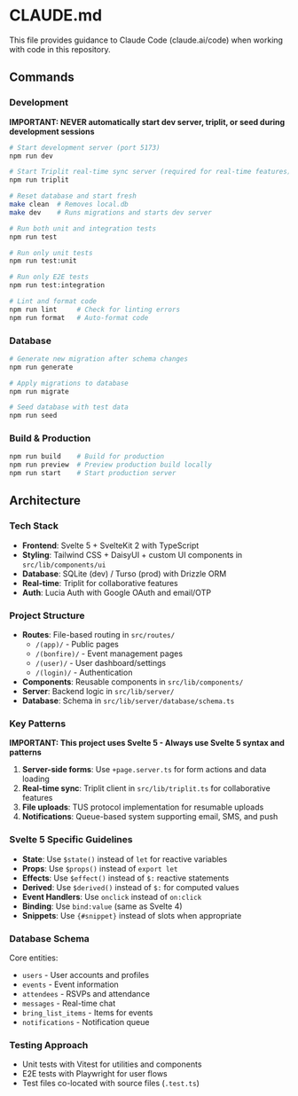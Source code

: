 # CLAUDE.md

This file provides guidance to Claude Code (claude.ai/code) when working with code in this repository.

## Commands

### Development

**IMPORTANT: NEVER automatically start dev server, triplit, or seed during development sessions**

```bash
# Start development server (port 5173)
npm run dev

# Start Triplit real-time sync server (required for real-time features)
npm run triplit

# Reset database and start fresh
make clean  # Removes local.db
make dev    # Runs migrations and starts dev server

# Run both unit and integration tests
npm run test

# Run only unit tests
npm run test:unit

# Run only E2E tests
npm run test:integration

# Lint and format code
npm run lint     # Check for linting errors
npm run format   # Auto-format code
```

### Database

```bash
# Generate new migration after schema changes
npm run generate

# Apply migrations to database
npm run migrate

# Seed database with test data
npm run seed
```

### Build & Production

```bash
npm run build    # Build for production
npm run preview  # Preview production build locally
npm run start    # Start production server
```

## Architecture

### Tech Stack

- **Frontend**: Svelte 5 + SvelteKit 2 with TypeScript
- **Styling**: Tailwind CSS + DaisyUI + custom UI components in `src/lib/components/ui`
- **Database**: SQLite (dev) / Turso (prod) with Drizzle ORM
- **Real-time**: Triplit for collaborative features
- **Auth**: Lucia Auth with Google OAuth and email/OTP

### Project Structure

- **Routes**: File-based routing in `src/routes/`
  - `/(app)/` - Public pages
  - `/(bonfire)/` - Event management pages
  - `/(user)/` - User dashboard/settings
  - `/(login)/` - Authentication
- **Components**: Reusable components in `src/lib/components/`
- **Server**: Backend logic in `src/lib/server/`
- **Database**: Schema in `src/lib/server/database/schema.ts`

### Key Patterns

**IMPORTANT: This project uses Svelte 5 - Always use Svelte 5 syntax and patterns**

1. **Server-side forms**: Use `+page.server.ts` for form actions and data loading
2. **Real-time sync**: Triplit client in `src/lib/triplit.ts` for collaborative features
3. **File uploads**: TUS protocol implementation for resumable uploads
4. **Notifications**: Queue-based system supporting email, SMS, and push

### Svelte 5 Specific Guidelines

- **State**: Use `$state()` instead of `let` for reactive variables
- **Props**: Use `$props()` instead of `export let`
- **Effects**: Use `$effect()` instead of `$:` reactive statements
- **Derived**: Use `$derived()` instead of `$:` for computed values
- **Event Handlers**: Use `onclick` instead of `on:click`
- **Binding**: Use `bind:value` (same as Svelte 4)
- **Snippets**: Use `{#snippet}` instead of slots when appropriate

### Database Schema

Core entities:

- `users` - User accounts and profiles
- `events` - Event information
- `attendees` - RSVPs and attendance
- `messages` - Real-time chat
- `bring_list_items` - Items for events
- `notifications` - Notification queue

### Testing Approach

- Unit tests with Vitest for utilities and components
- E2E tests with Playwright for user flows
- Test files co-located with source files (`.test.ts`)
